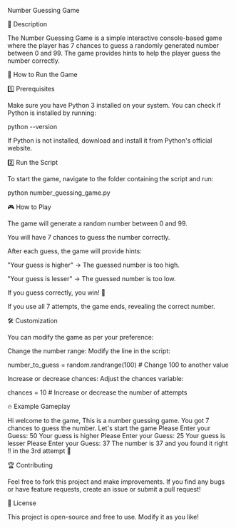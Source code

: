 Number Guessing Game

📝 Description

The Number Guessing Game is a simple interactive console-based game where the player has 7 chances to guess a randomly generated number between 0 and 99. The game provides hints to help the player guess the number correctly.

🚀 How to Run the Game

1️⃣ Prerequisites

Make sure you have Python 3 installed on your system. You can check if Python is installed by running:

python --version

If Python is not installed, download and install it from Python's official website.

2️⃣ Run the Script

To start the game, navigate to the folder containing the script and run:

python number_guessing_game.py

🎮 How to Play

The game will generate a random number between 0 and 99.

You will have 7 chances to guess the number correctly.

After each guess, the game will provide hints:

"Your guess is higher" → The guessed number is too high.

"Your guess is lesser" → The guessed number is too low.

If you guess correctly, you win! 🎉

If you use all 7 attempts, the game ends, revealing the correct number.

🛠 Customization

You can modify the game as per your preference:

Change the number range:
Modify the line in the script:

number_to_guess = random.randrange(100)  # Change 100 to another value

Increase or decrease chances:
Adjust the chances variable:

chances = 10  # Increase or decrease the number of attempts

🔥 Example Gameplay

Hi welcome to the game, This is a number guessing game.
You got 7 chances to guess the number. Let's start the game
Please Enter your Guess: 50
Your guess is higher
Please Enter your Guess: 25
Your guess is lesser
Please Enter your Guess: 37
The number is 37 and you found it right !! in the 3rd attempt 🎉

🏆 Contributing

Feel free to fork this project and make improvements. If you find any bugs or have feature requests, create an issue or submit a pull request!

📜 License

This project is open-source and free to use. Modify it as you like!
